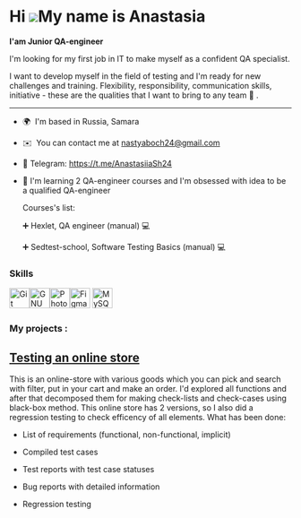
Hi ![](https://user-images.githubusercontent.com/18350557/176309783-0785949b-9127-417c-8b55-ab5a4333674e.gif)My name is Anastasia
=================================================================================================================================

**I'am Junior QA-engineer**

I'm looking for my first job in IT to make myself as a confident QA specialist. 

I want to develop  myself in the field of testing and I'm ready for new challenges and training. Flexibility, responsibility, communication skills, initiative - these are the qualities that I want to bring to any team :dizzy: .

-----------

* 🌍  I'm based in Russia, Samara
* ✉️  You can contact me at [nastyaboch24@gmail.com](mailto:nastyaboch24@gmail.com)
* :iphone:  Telegram: https://t.me/AnastasiiaSh24
* 🧠  I'm learning 2 QA-engineer courses and I'm obsessed with idea to be a qualified QA-engineer
  
  Courses's list:
  
  :heavy_plus_sign:  Hexlet, QA engineer (manual) :computer:
  
  :heavy_plus_sign:  Sedtest-school, Software Testing Basics (manual) :computer: 

### Skills


<p align="left">
<a href="https://git-scm.com/" target="_blank" rel="noreferrer"><img src="https://raw.githubusercontent.com/danielcranney/readme-generator/main/public/icons/skills/git-colored.svg" width="36" height="36" alt="Git" /></a><a href="https://www.gnu.org/software/bash/" target="_blank" rel="noreferrer"><img src="https://raw.githubusercontent.com/danielcranney/readme-generator/main/public/icons/skills/gnubash.svg" width="36" height="36" alt="GNU Bash" /></a><a href="https://www.adobe.com/uk/products/photoshop.html" target="_blank" rel="noreferrer"><img src="https://raw.githubusercontent.com/danielcranney/readme-generator/main/public/icons/skills/photoshop-colored.svg" width="36" height="36" alt="Photoshop" /></a><a href="https://www.figma.com/" target="_blank" rel="noreferrer"><img src="https://raw.githubusercontent.com/danielcranney/readme-generator/main/public/icons/skills/figma-colored.svg" width="36" height="36" alt="Figma" /></a> <a href="https://www.mysql.com/" target="_blank" rel="noreferrer"><img src="https://raw.githubusercontent.com/danielcranney/readme-generator/main/public/icons/skills/mysql-colored.svg" width="36" height="36" alt="MySQL" /></a>
</p>

### My projects :
[Testing an online store](https://github.com/NastasyaShe/qa-engineer-project-84) 
-----------
  This is an online-store with various goods which you can pick and search with filter, put in your cart and make an order. I'd explored all functions and after that decomposed them for making check-lists and check-cases using black-box method. This online store has 2 versions, so I also did a regression testing to check efficency of all elements.
  What has been done: 
  
* List of requirements (functional, non-functional, implicit)
  
* Compiled test cases

* Test reports with test case statuses

* Bug reports with detailed information

* Regression testing



